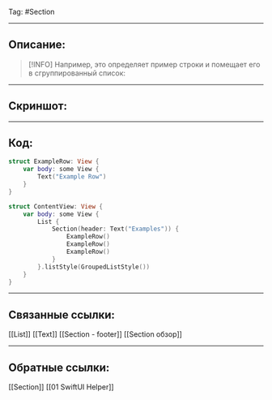 Tag: #Section 

---
## Описание:
> [!INFO] Например, это определяет пример строки и помещает его в сгруппированный список:

---
## Скриншот:


---
## Код:

``` swift
struct ExampleRow: View {
    var body: some View {
        Text("Example Row")
    }
}

struct ContentView: View {
    var body: some View {
        List {
            Section(header: Text("Examples")) {
                ExampleRow()
                ExampleRow()
                ExampleRow()
            }
        }.listStyle(GroupedListStyle())
    }
}

```

---
## Связанные ссылки:
[[List]]
[[Text]]
[[Section - footer]]
[[Section обзор]]

---
## Обратные ссылки:
[[Section]]
[[01 SwiftUI Helper]]